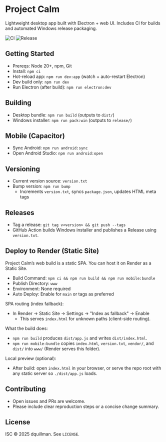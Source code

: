 # Project Calm

Lightweight desktop app built with Electron + web UI. Includes CI for builds and automated Windows release packaging.

![CI](https://github.com/dquillman/projectcalm/actions/workflows/ci.yml/badge.svg)
![Release](https://img.shields.io/github/v/release/dquillman/projectcalm?include_prereleases&sort=semver)

## Getting Started
- Prereqs: Node 20+, npm, Git
- Install: `npm ci`
- Hot-reload app: `npm run dev:app` (watch + auto-restart Electron)
- Dev build only: `npm run dev`
- Run Electron (after build): `npm run electron:dev`

## Building
- Desktop bundle: `npm run build` (outputs to `dist/`)
- Windows installer: `npm run pack:win` (outputs to `release/`)

## Mobile (Capacitor)
- Sync Android: `npm run android:sync`
- Open Android Studio: `npm run android:open`

## Versioning
- Current version source: `version.txt`
- Bump version: `npm run bump`
  - Increments `version.txt`, syncs `package.json`, updates HTML meta tags

## Releases
- Tag a release: `git tag v<version> && git push --tags`
- GitHub Action builds Windows installer and publishes a Release using `version.txt`.

## Deploy to Render (Static Site)
Project Calm’s web build is a static SPA. You can host it on Render as a Static Site.

- Build Command: `npm ci && npm run build && npm run mobile:bundle`
- Publish Directory: `www`
- Environment: None required
- Auto Deploy: Enable for `main` or tags as preferred

SPA routing (index fallback):
- In Render → Static Site → Settings → "Index as fallback" → Enable
  - This serves `index.html` for unknown paths (client-side routing).

What the build does:
- `npm run build` produces `dist/app.js` and writes `dist/index.html`.
- `npm run mobile:bundle` copies `index.html`, `version.txt`, `vendor/`, and `dist/` into `www/` (Render serves this folder).

Local preview (optional):
- After build: open `index.html` in your browser, or serve the repo root with any static server so `./dist/app.js` loads.

## Contributing
- Open issues and PRs are welcome.
- Please include clear reproduction steps or a concise change summary.

## License
ISC © 2025 dquillman. See `LICENSE`.
